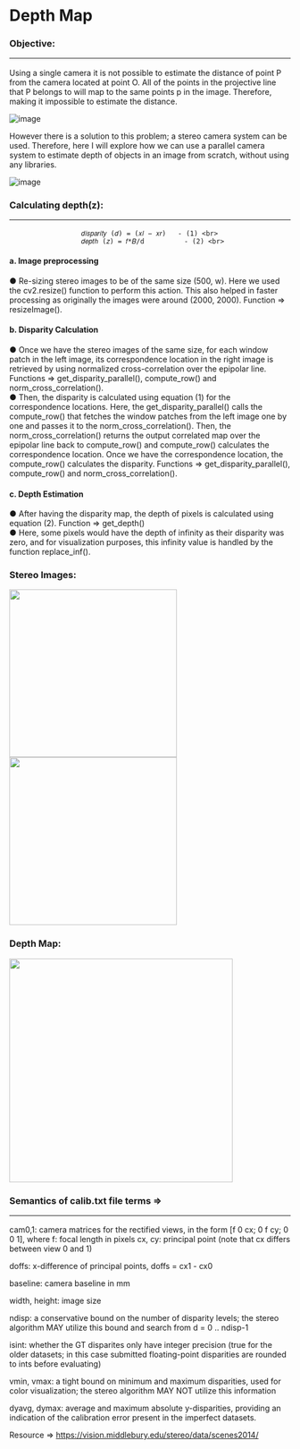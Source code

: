 # Depth Map

### Objective: <hr>

Using a single camera it is not possible to estimate the distance of point P from the camera located at point O. All of the points in the projective line that P belongs to will map to the same points p in the image. Therefore, making it impossible to estimate the distance.

![image](https://user-images.githubusercontent.com/26826339/191177609-46b2a8bf-9a58-4c73-8095-8249dc93d0dd.png)


However there is a solution to this problem; a stereo camera system can be used. Therefore, here I will explore how we can use a parallel camera system to estimate depth of objects in an image from scratch, without using any libraries.

![image](https://user-images.githubusercontent.com/26826339/191183474-bf84adb3-e6b5-476b-a42a-86dcd6928782.png)

### Calculating depth(z): <hr>

                      𝑑𝑖𝑠𝑝𝑎𝑟𝑖𝑡𝑦 (𝑑) = (𝑥𝑙 − 𝑥𝑟)   - (1) <br>
                      𝑑𝑒𝑝𝑡ℎ (𝑧) = 𝑓*𝐵/d          - (2) <br>

#### a. Image preprocessing<br>
● Re-sizing stereo images to be of the same size (500, w). Here we used the cv2.resize() function to perform this action. This also helped in faster processing as originally the images were around (2000, 2000). Function ⇒ resizeImage().
#### b. Disparity Calculation <br>
● Once we have the stereo images of the same size, for each window patch in the left image, its correspondence location in the right image is retrieved by using normalized cross-correlation over the epipolar line. Functions ⇒ get_disparity_parallel(), compute_row() and norm_cross_correlation().<br>
● Then, the disparity is calculated using equation (1) for the correspondence locations. Here, the get_disparity_parallel() calls the compute_row() that fetches the window patches from the left image one by one and passes it to the norm_cross_correlation(). Then, the norm_cross_correlation() returns the output correlated map over the epipolar line back to compute_row() and compute_row() calculates the correspondence location. Once we have the correspondence location, the compute_row() calculates the disparity.
Functions ⇒ get_disparity_parallel(), compute_row() and norm_cross_correlation().
#### c. Depth Estimation <br>
● After having the disparity map, the depth of pixels is calculated using equation (2). Function ⇒ get_depth() <br>
● Here, some pixels would have the depth of infinity as their disparity was zero, and for visualization purposes, this infinity value is handled by the function replace_inf().

### Stereo Images: 
<img src = "https://user-images.githubusercontent.com/26826339/190955153-2f683d21-5f59-45ca-a751-5a31bbbf8530.png" width = "300" height = "300"/> <img src = "https://user-images.githubusercontent.com/26826339/190955172-830278e7-f22c-428c-9b20-58a082964034.png" width = "300" height = "300"/>
<br>
### Depth Map: 
<img src = "https://user-images.githubusercontent.com/26826339/190955068-4e75b18a-5adf-4f70-8492-a834bff36607.png" width = "400" height = "400"/>


### Semantics of calib.txt file terms => <hr>

cam0,1:        camera matrices for the rectified views, in the form [f 0 cx; 0 f cy; 0 0 1], where
  f:           focal length in pixels
  cx, cy:      principal point  (note that cx differs between view 0 and 1)

doffs:         x-difference of principal points, doffs = cx1 - cx0

baseline:      camera baseline in mm

width, height: image size

ndisp:         a conservative bound on the number of disparity levels;
               the stereo algorithm MAY utilize this bound and search from d = 0 .. ndisp-1

isint:         whether the GT disparites only have integer precision (true for the older datasets;
               in this case submitted floating-point disparities are rounded to ints before evaluating)

vmin, vmax:    a tight bound on minimum and maximum disparities, used for color visualization;
               the stereo algorithm MAY NOT utilize this information

dyavg, dymax:  average and maximum absolute y-disparities, providing an indication of
               the calibration error present in the imperfect datasets.
               
               
Resource => https://vision.middlebury.edu/stereo/data/scenes2014/

